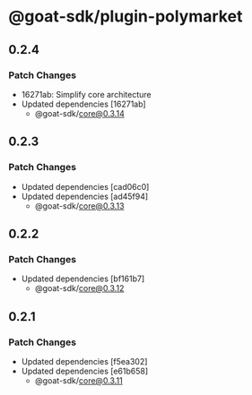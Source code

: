# @goat-sdk/plugin-polymarket

## 0.2.4

### Patch Changes

- 16271ab: Simplify core architecture
- Updated dependencies [16271ab]
  - @goat-sdk/core@0.3.14

## 0.2.3

### Patch Changes

- Updated dependencies [cad06c0]
- Updated dependencies [ad45f94]
  - @goat-sdk/core@0.3.13

## 0.2.2

### Patch Changes

- Updated dependencies [bf161b7]
  - @goat-sdk/core@0.3.12

## 0.2.1

### Patch Changes

- Updated dependencies [f5ea302]
- Updated dependencies [e61b658]
  - @goat-sdk/core@0.3.11
